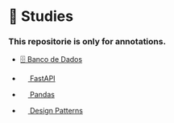 # :book: Studies

### This repositorie is only for annotations.

- [🗄️ Banco de Dados](./databases/databases.md)

- [<img src="https://cdn.jsdelivr.net/gh/devicons/devicon/icons/fastapi/fastapi-original.svg" width="15px"> FastAPI](./FastAPI/)

- [<img src="https://cdn.jsdelivr.net/gh/devicons/devicon/icons/pandas/pandas-original-wordmark.svg" width="15px"> Pandas](./pandas/pandas/)

- [<img src="https://refactoring.guru/favicon.png" width="15px"> Design Patterns](./design_patterns/)
